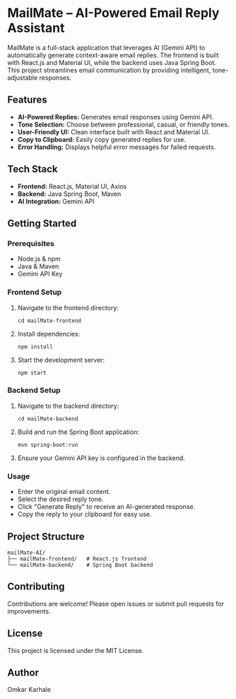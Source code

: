 # MailMate – AI-Powered Email Reply Assistant

MailMate is a full-stack application that leverages AI (Gemini API) to automatically generate context-aware email replies. The frontend is built with React.js and Material UI, while the backend uses Java Spring Boot. This project streamlines email communication by providing intelligent, tone-adjustable responses.

## Features

- **AI-Powered Replies:** Generates email responses using Gemini API.
- **Tone Selection:** Choose between professional, casual, or friendly tones.
- **User-Friendly UI:** Clean interface built with React and Material UI.
- **Copy to Clipboard:** Easily copy generated replies for use.
- **Error Handling:** Displays helpful error messages for failed requests.

## Tech Stack

- **Frontend:** React.js, Material UI, Axios
- **Backend:** Java Spring Boot, Maven
- **AI Integration:** Gemini API

## Getting Started

### Prerequisites

- Node.js & npm
- Java & Maven
- Gemini API Key

### Frontend Setup

1. Navigate to the frontend directory:
   ```
   cd mailMate-frontend
   ```
2. Install dependencies:
   ```
   npm install
   ```
3. Start the development server:
   ```
   npm start
   ```

### Backend Setup

1. Navigate to the backend directory:
   ```
   cd mailMate-backend
   ```
2. Build and run the Spring Boot application:
   ```
   mvn spring-boot:run
   ```
3. Ensure your Gemini API key is configured in the backend.

### Usage

- Enter the original email content.
- Select the desired reply tone.
- Click "Generate Reply" to receive an AI-generated response.
- Copy the reply to your clipboard for easy use.

## Project Structure

```
mailMate-AI/
├── mailMate-frontend/   # React.js frontend
└── mailMate-backend/    # Spring Boot backend
```

## Contributing

Contributions are welcome! Please open issues or submit pull requests for improvements.

## License

This project is licensed under the MIT License.

## Author

Omkar Karhale
